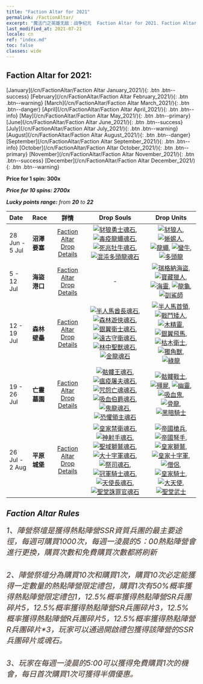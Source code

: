 ```yaml
---
title: "Faction Altar for 2021"
permalink: /FactionAltar/
excerpt: "魔法门之英雄无敌：战争纪元  Faction Altar for 2021. Faction Altar is the primary method for obtaining SSR units from the popular faction. Limited to 1,000 purchases each week. The popular faction changes at 05:00 every Monday. Purchase attempts and free purchase attempts will also reset then."
last_modified_at: 2021-07-21
locale: cn
ref: "index.md"
toc: false
classes: wide
---
```


##  Faction Altar for **2021:**

  [January](/cn/FactionAltar/Faction Altar January_2021/){: .btn .btn--success} [February](/cn/FactionAltar/Faction Altar February_2021/){: .btn .btn--warning} [March](/cn/FactionAltar/Faction Altar March_2021/){: .btn .btn--danger} [April](/cn/FactionAltar/Faction Altar April_2021/){: .btn .btn--info} [May](/cn/FactionAltar/Faction Altar May_2021/){: .btn .btn--primary} [June](/cn/FactionAltar/Faction Altar June_2021/){: .btn .btn--success} [July](/cn/FactionAltar/Faction Altar July_2021/){: .btn .btn--warning} [August](/cn/FactionAltar/Faction Altar August_2021/){: .btn .btn--danger} [September](/cn/FactionAltar/Faction Altar September_2021/){: .btn .btn--info} [October](/cn/FactionAltar/Faction Altar October_2021/){: .btn .btn--primary} [November](/cn/FactionAltar/Faction Altar November_2021/){: .btn .btn--success} [December](/cn/FactionAltar/Faction Altar December_2021/){: .btn .btn--warning} 

  **Price for 1 spin: 300x** <i class="fas fa-gem"/>

  **Price for 10 spins: 2700x** <i class="fas fa-gem"/>

  **Lucky points range:** from **20** to **22**

  |    Date    |  Race  |  詳情  |   Drop Souls   | Drop Units |
  |:-----------|:-------|:---------:|:--------------:|:----------:|
  | 28 Jun - 5 Jul | **沼澤要塞** | [Faction Altar Drop Details](/cn/FactionAltar/DROP_108/) | [![豺狼勇士魂石](/images/u/tia_langren.jpg)](/Items/unt_336/), [![毒疫龍蠅魂石](/images/u/tia_longying.jpg)](/Items/unt_337/), [![死兆牡牛魂石](/images/u/tia_manniu.jpg)](/Items/unt_339/), [![混沌多頭龍魂石](/images/u/tia_duotoulong.jpg)](/Items/unt_341/) | [![豺狼人](/images/u/ti_langren.jpg)](/Items/unt_253/), [![蜥蜴人](/images/u/ti_xiyiren.jpg)](/Items/unt_254/), [![龍蠅](/images/u/ti_longying.jpg)](/Items/unt_255/), [![蠻牛](/images/u/ti_manniu.jpg)](/Items/unt_257/), [![多頭龍](/images/u/ti_duotoulong.jpg)](/Items/unt_259/) | 
  | 5 - 12 Jul | **海盜港口** | [Faction Altar Drop Details](/cn/FactionAltar/DROP_112/) |  - | [![瑞格納海盜](/images/u/ti_haidao.jpg)](/Items/unt_273/), [![寶藏獵人](/images/u/ti_ruigenanushou.jpg)](/Items/unt_274/), [![海靈](/images/u/ti_haiyuansu.jpg)](/Items/unt_275/), [![龍龜](/images/u/ti_longgui.jpg)](/Items/unt_278/), [![訓鯊師](/images/u/ti_xunshashi.jpg)](/Items/unt_281/) | 
  | 12 - 19 Jul | **森林壁壘** | [Faction Altar Drop Details](/cn/FactionAltar/DROP_102/) | [![半人馬酋長魂石](/images/u/tia_banrenma.jpg)](/Items/unt_290/), [![森林遊俠魂石](/images/u/tia_mujingling.jpg)](/Items/unt_291/), [![銀翼衛士魂石](/images/u/tia_yinyifeima.jpg)](/Items/unt_292/), [![遠古守衛魂石](/images/u/tia_shuyao.jpg)](/Items/unt_293/), [![林中聖獸魂石](/images/u/tia_dujiaoshou.jpg)](/Items/unt_294/), [![金龍魂石](/images/u/tia_lvlong.jpg)](/Items/unt_295/) | [![半人馬首領](/images/u/ti_banrenma.jpg)](/Items/unt_199/), [![戰鬥矮人](/images/u/ti_airen.jpg)](/Items/unt_200/), [![木精靈](/images/u/ti_mujingling.jpg)](/Items/unt_201/), [![銀翼飛馬](/images/u/ti_feima.jpg)](/Items/unt_202/), [![枯木衛士](/images/u/ti_shuyao.jpg)](/Items/unt_203/), [![獨角獸](/images/u/ti_dujiaoshou.jpg)](/Items/unt_204/), [![綠龍](/images/u/ti_lvlong.jpg)](/Items/unt_205/) | 
  | 19 - 26 Jul | **亡靈墓園** | [Faction Altar Drop Details](/cn/FactionAltar/DROP_104/) | [![骷髏王魂石](/images/u/tia_kulouzhanshi.jpg)](/Items/unt_297/), [![瘟疫屠夫魂石](/images/u/tia_jiangshi.jpg)](/Items/unt_298/), [![咒怨亡魂魂石](/images/u/tia_youling.jpg)](/Items/unt_299/), [![吸血伯爵魂石](/images/u/tia_xixuegui.jpg)](/Items/unt_300/), [![鬼龍魂石](/images/u/tia_gulong.jpg)](/Items/unt_303/), [![恐懼領主魂石](/images/u/tia_siwangqishi.jpg)](/Items/unt_302/) | [![骷髏戰士](/images/u/ti_kulouzhanshi.jpg)](/Items/unt_208/), [![殭屍](/images/u/ti_jiangshi.jpg)](/Items/unt_209/), [![幽靈](/images/u/ti_youling.jpg)](/Items/unt_210/), [![吸血鬼](/images/u/ti_xixuegui.jpg)](/Items/unt_211/), [![骨龍](/images/u/ti_gulong.jpg)](/Items/unt_214/), [![黑暗騎士](/images/u/ti_siwangqishi.jpg)](/Items/unt_213/) | 
  | 26 Jul - 2 Aug | **平原城堡** | [Faction Altar Drop Details](/cn/FactionAltar/DROP_101/) | [![皇家禁衛魂石](/images/u/tia_jibing.jpg)](/Items/unt_282/), [![神射手魂石](/images/u/tia_nushou.jpg)](/Items/unt_283/), [![聖域獅鷲魂石](/images/u/tia_shijiu.jpg)](/Items/unt_284/), [![大十字軍魂石](/images/u/tia_shizijun.jpg)](/Items/unt_285/), [![祭司魂石](/images/u/tia_senglv.jpg)](/Items/unt_286/), [![冠軍騎士魂石](/images/u/tia_qishi.jpg)](/Items/unt_287/), [![天使長魂石](/images/u/tia_datianshi.jpg)](/Items/unt_288/), [![聖堂誅罪官魂石](/images/u/tia_shengqishi.jpg)](/Items/unt_289/) | [![帝國槍兵](/images/u/ti_jibing.jpg)](/Items/unt_190/), [![帝國弩手](/images/u/ti_nushou.jpg)](/Items/unt_191/), [![皇家獅鷲](/images/u/ti_shijiu.jpg)](/Items/unt_192/), [![皇家十字軍](/images/u/ti_shizijun.jpg)](/Items/unt_193/), [![僧侶](/images/u/ti_senglv.jpg)](/Items/unt_194/), [![皇家騎士](/images/u/ti_qishi.jpg)](/Items/unt_195/), [![大天使](/images/u/ti_datianshi.jpg)](/Items/unt_196/), [![聖堂武士](/images/u/ti_shengqishi.jpg)](/Items/unt_197/) | 




## Faction Altar Rules

  <span style="color: #3c2a1e;font-size:20px">1、陣營祭壇是獲得熱點陣營SSR資質兵團的最主要途徑，每週可購買1000次，每週一淩晨的5：00熱點陣營會進行更換，購買次數和免費購買次數都將刷新</span><br/>

<br/>  <span style="color: #3c2a1e;font-size:20px">2、陣營祭壇分為購買10次和購買1次，購買10次必定能獲得一定數量的熱點陣營限定禮包，購買1次有50%概率獲得熱點陣營限定禮包*1，12.5%概率獲得熱點陣營SR兵團碎片*5，12.5%概率獲得熱點陣營SR兵團碎片*3，12.5%概率獲得熱點陣營R兵團碎片*5，12.5%概率獲得熱點陣營R兵團碎片*3，玩家可以通過開啟禮包獲得該陣營的SSR兵團碎片或魂石。</span>

<br/>  <span style="color: #3c2a1e;font-size:20px">3、玩家在每週一淩晨的5:00可以獲得免費購買1次的機會，每日首次購買1次可獲得半價優惠。</span><br/>

<br/>